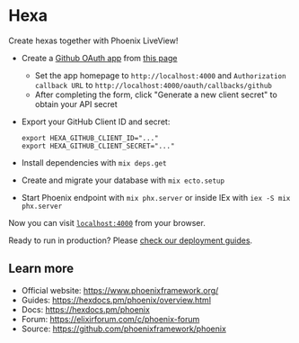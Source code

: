 # Hexa

Create hexas together with Phoenix LiveView!

  * Create a [Github OAuth app](https://docs.github.com/en/developers/apps/building-oauth-apps/creating-an-oauth-app) from [this page](https://github.com/settings/applications/new)
    - Set the app homepage to `http://localhost:4000` and `Authorization callback URL` to `http://localhost:4000/oauth/callbacks/github`
    - After completing the form, click "Generate a new client secret" to obtain your API secret
  * Export your GitHub Client ID and secret:

        export HEXA_GITHUB_CLIENT_ID="..."
        export HEXA_GITHUB_CLIENT_SECRET="..."

  * Install dependencies with `mix deps.get`
  * Create and migrate your database with `mix ecto.setup`
  * Start Phoenix endpoint with `mix phx.server` or inside IEx with `iex -S mix phx.server`

Now you can visit [`localhost:4000`](http://localhost:4000) from your browser.

Ready to run in production? Please [check our deployment guides](https://hexdocs.pm/phoenix/deployment.html).

## Learn more

  * Official website: https://www.phoenixframework.org/
  * Guides: https://hexdocs.pm/phoenix/overview.html
  * Docs: https://hexdocs.pm/phoenix
  * Forum: https://elixirforum.com/c/phoenix-forum
  * Source: https://github.com/phoenixframework/phoenix
